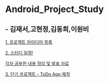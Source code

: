 # Android_Project_Study

## - 김재서,고현정,김동희,이원비

[1. 프로젝트 아이디어 목록](./doc/project_list.md)

[2. 스터디 일정!](./doc/study_schedule.md)

[각자 공부한 내용 정리 및 발표 자료](https://github.com/JaeSeoKim/Android_Project_Study/tree/master/doc/학습%20및%20발표/)

[3. 단기 프로젝트 - ToDo App 제작](./doc/단기%20프로젝트/ToDo%20앱%20제작.md)

